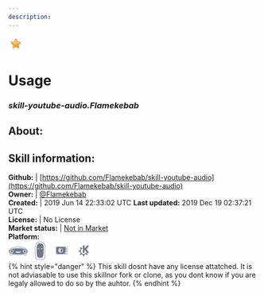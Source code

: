 ```yaml
---    
description:   
---    
```

![](../.gitbook/assets/star.png)  
# Usage  
### _skill-youtube-audio.Flamekebab_  
## About:  


## Skill information:  
**Github:** | [https://github.com/Flamekebab/skill-youtube-audio](https://github.com/Flamekebab/skill-youtube-audio)  
**Owner:** | [@Flamekebab](https://github.com/Flamekebab)  
**Created:** | 2019 Jun 14 22:33:02 UTC  **Last updated:** 2019 Dec 19 02:37:21 UTC  
**License:** | No License  
**Market status:** | [Not in Market](https://market.mycroft.ai/skill/)  
**Platform:**  
 ![](../.gitbook/assets/mark-1-icon.png)  ![](../.gitbook/assets/mark-2-icon.png)  ![](../.gitbook/assets/picroft-icon.png)  ![](../.gitbook/assets/kde.png)   
{% hint style="danger" %}
This skill dosnt have any license attatched. It is not adviasable to use this skillnor fork or clone, as you dont know if you are legaly allowed to do so by the auhtor.
{% endhint %}
